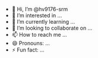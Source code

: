- 👋 Hi, I’m @hv9176-srm
- 👀 I’m interested in ...
- 🌱 I’m currently learning ...
- 💞️ I’m looking to collaborate on ...
- 📫 How to reach me ...
- 😄 Pronouns: ...
- ⚡ Fun fact: ...

<!---
hv9176-srm/hv9176-srm is a ✨ special ✨ repository because its `README.md` (this file) appears on your GitHub profile.
You can click the Preview link to take a look at your changes.
--->
